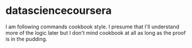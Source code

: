 # datasciencecoursera
I am following commands cookbook style.  I presume that I'll understand more of the logic later but
I don't mind cookbook at all as long as the proof is in the pudding.
